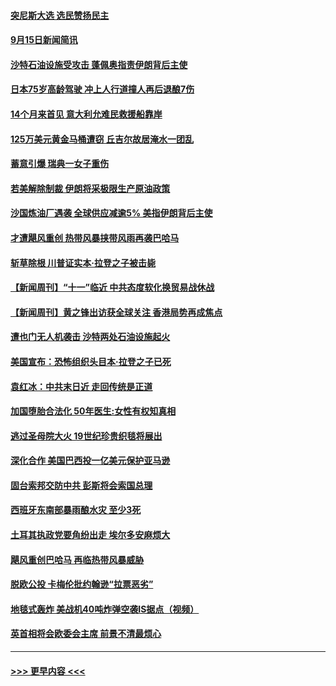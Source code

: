 #### [突尼斯大选 选民赞扬民主](../pages/prog202/a102665217.md?t=09151833) 
#### [9月15日新闻简讯](../pages/prog202/a102665212.md?t=09151833) 
#### [沙特石油设施受攻击 蓬佩奥指责伊朗背后主使](../pages/prog202/a102665202.md?t=09151833) 
#### [日本75岁高龄驾驶 冲上人行道撞人再后退酿7伤](../pages/prog202/a102665136.md?t=09151833) 
#### [14个月来首见 意大利允难民救援船靠岸](../pages/prog202/a102665111.md?t=09151833) 
#### [125万美元黄金马桶遭窃 丘吉尔故居淹水一团乱](../pages/prog202/a102665083.md?t=09151833) 
#### [蓄意引爆 瑞典一女子重伤](../pages/prog202/a102663160.md?t=09151833) 
#### [若美解除制裁 伊朗将采极限生产原油政策](../pages/prog202/a102665060.md?t=09151833) 
#### [沙国炼油厂遇袭 全球供应减逾5% 美指伊朗背后主使](../pages/prog202/a102665040.md?t=09151833) 
#### [才遭飓风重创 热带风暴挟带风雨再袭巴哈马](../pages/prog202/a102665026.md?t=09151833) 
#### [斩草除根 川普证实本·拉登之子被击毙](../pages/prog202/a102664986.md?t=09151833) 
#### [【新闻周刊】“十一”临近  中共态度软化换贸易战休战](../pages/prog202/a102664965.md?t=09151833) 
#### [【新闻周刊】黄之锋出访获全球关注 香港局势再成焦点](../pages/prog202/a102664939.md?t=09151833) 
#### [遭也门无人机袭击 沙特两处石油设施起火](../pages/prog202/a102664911.md?t=09151833) 
#### [美国宣布：恐怖组织头目本·拉登之子已死](../pages/prog202/a102664893.md?t=09151833) 
#### [袁红冰：中共末日近 走回传统是正道](../pages/prog202/a102664861.md?t=09151833) 
#### [加国堕胎合法化 50年医生:女性有权知真相](../pages/prog202/a102664857.md?t=09151833) 
#### [逃过圣母院大火 19世纪珍贵织毯将展出](../pages/prog202/a102664782.md?t=09151833) 
#### [深化合作  美国巴西投一亿美元保护亚马逊](../pages/prog202/a102664779.md?t=09151833) 
#### [固台索邦交防中共 彭斯将会索国总理](../pages/prog202/a102664749.md?t=09151833) 
#### [西班牙东南部暴雨酿水灾 至少3死](../pages/prog202/a102664551.md?t=09151833) 
#### [土耳其执政党要角纷出走 埃尔多安麻烦大](../pages/prog202/a102664525.md?t=09151833) 
#### [飓风重创巴哈马 再临热带风暴威胁](../pages/prog202/a102664518.md?t=09151833) 
#### [脱欧公投 卡梅伦批约翰逊“拉票恶劣”](../pages/prog202/a102664502.md?t=09151833) 
#### [地毯式轰炸 美战机40吨炸弹空袭IS据点（视频）](../pages/prog202/a102664223.md?t=09151833) 
#### [英首相将会欧委会主席 前景不清最烦心](../pages/prog202/a102664320.md?t=09151833) 

----
#### [ >>> 更早内容 <<< ](../indexes/prog202-earlier.md)
